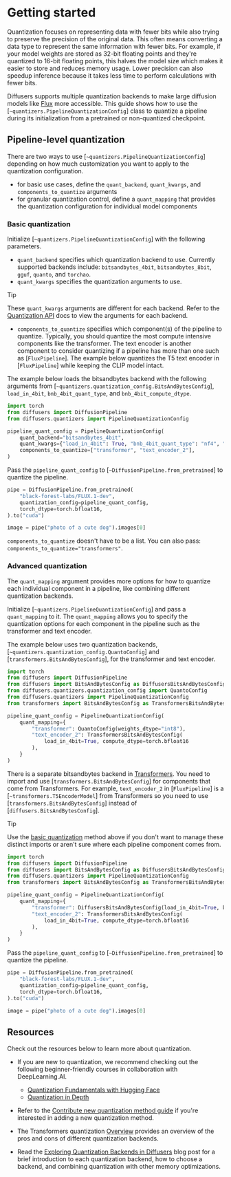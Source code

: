 <!--Copyright 2025 The HuggingFace Team. All rights reserved.

Licensed under the Apache License, Version 2.0 (the "License"); you may not use this file except in compliance with
the License. You may obtain a copy of the License at

http://www.apache.org/licenses/LICENSE-2.0

Unless required by applicable law or agreed to in writing, software distributed under the License is distributed on
an "AS IS" BASIS, WITHOUT WARRANTIES OR CONDITIONS OF ANY KIND, either express or implied. See the License for the
specific language governing permissions and limitations under the License.

-->

# Getting started

Quantization focuses on representing data with fewer bits while also trying to preserve the precision of the original data. This often means converting a data type to represent the same information with fewer bits. For example, if your model weights are stored as 32-bit floating points and they're quantized to 16-bit floating points, this halves the model size which makes it easier to store and reduces memory usage. Lower precision can also speedup inference because it takes less time to perform calculations with fewer bits.

Diffusers supports multiple quantization backends to make large diffusion models like [Flux](../api/pipelines/flux) more accessible. This guide shows how to use the [`~quantizers.PipelineQuantizationConfig`] class to quantize a pipeline during its initialization from a pretrained or non-quantized checkpoint.

## Pipeline-level quantization

There are two ways to use [`~quantizers.PipelineQuantizationConfig`] depending on how much customization you want to apply to the quantization configuration. 

- for basic use cases, define the `quant_backend`, `quant_kwargs`, and `components_to_quantize` arguments
- for granular quantization control, define a `quant_mapping` that provides the quantization configuration for individual model components

### Basic quantization

Initialize [`~quantizers.PipelineQuantizationConfig`] with the following parameters.

- `quant_backend` specifies which quantization backend to use. Currently supported backends include: `bitsandbytes_4bit`, `bitsandbytes_8bit`, `gguf`, `quanto`, and `torchao`.
- `quant_kwargs` specifies the quantization arguments to use.

> [!TIP]
> These `quant_kwargs` arguments are different for each backend. Refer to the [Quantization API](../api/quantization) docs to view the arguments for each backend.

- `components_to_quantize` specifies which component(s) of the pipeline to quantize. Typically, you should quantize the most compute intensive components like the transformer. The text encoder is another component to consider quantizing if a pipeline has more than one such as [`FluxPipeline`]. The example below quantizes the T5 text encoder in [`FluxPipeline`] while keeping the CLIP model intact.

The example below loads the bitsandbytes backend with the following arguments from [`~quantizers.quantization_config.BitsAndBytesConfig`], `load_in_4bit`, `bnb_4bit_quant_type`, and `bnb_4bit_compute_dtype`.

```py
import torch
from diffusers import DiffusionPipeline
from diffusers.quantizers import PipelineQuantizationConfig

pipeline_quant_config = PipelineQuantizationConfig(
    quant_backend="bitsandbytes_4bit",
    quant_kwargs={"load_in_4bit": True, "bnb_4bit_quant_type": "nf4", "bnb_4bit_compute_dtype": torch.bfloat16},
    components_to_quantize=["transformer", "text_encoder_2"],
)
```

Pass the `pipeline_quant_config` to [`~DiffusionPipeline.from_pretrained`] to quantize the pipeline.

```py
pipe = DiffusionPipeline.from_pretrained(
    "black-forest-labs/FLUX.1-dev",
    quantization_config=pipeline_quant_config,
    torch_dtype=torch.bfloat16,
).to("cuda")

image = pipe("photo of a cute dog").images[0]
```

`components_to_quantize` doesn't have to be a list. You can also pass: `components_to_quantize="transformers"`.

### Advanced quantization

The `quant_mapping` argument provides more options for how to quantize each individual component in a pipeline, like combining different quantization backends.

Initialize [`~quantizers.PipelineQuantizationConfig`] and pass a `quant_mapping` to it. The `quant_mapping` allows you to specify the quantization options for each component in the pipeline such as the transformer and text encoder.

The example below uses two quantization backends, [`~quantizers.quantization_config.QuantoConfig`] and [`transformers.BitsAndBytesConfig`], for the transformer and text encoder.

```py
import torch
from diffusers import DiffusionPipeline
from diffusers import BitsAndBytesConfig as DiffusersBitsAndBytesConfig
from diffusers.quantizers.quantization_config import QuantoConfig
from diffusers.quantizers import PipelineQuantizationConfig
from transformers import BitsAndBytesConfig as TransformersBitsAndBytesConfig

pipeline_quant_config = PipelineQuantizationConfig(
    quant_mapping={
        "transformer": QuantoConfig(weights_dtype="int8"),
        "text_encoder_2": TransformersBitsAndBytesConfig(
            load_in_4bit=True, compute_dtype=torch.bfloat16
        ),
    }
)
```

There is a separate bitsandbytes backend in [Transformers](https://huggingface.co/docs/transformers/main_classes/quantization#transformers.BitsAndBytesConfig). You need to import and use [`transformers.BitsAndBytesConfig`] for components that come from Transformers. For example, `text_encoder_2` in [`FluxPipeline`] is a [`~transformers.T5EncoderModel`] from Transformers so you need to use [`transformers.BitsAndBytesConfig`] instead of [`diffusers.BitsAndBytesConfig`].

> [!TIP]
> Use the [basic quantization](#basic-quantization) method above if you don't want to manage these distinct imports or aren't sure where each pipeline component comes from.

```py
import torch
from diffusers import DiffusionPipeline
from diffusers import BitsAndBytesConfig as DiffusersBitsAndBytesConfig
from diffusers.quantizers import PipelineQuantizationConfig
from transformers import BitsAndBytesConfig as TransformersBitsAndBytesConfig

pipeline_quant_config = PipelineQuantizationConfig(
    quant_mapping={
        "transformer": DiffusersBitsAndBytesConfig(load_in_4bit=True, bnb_4bit_compute_dtype=torch.bfloat16),
        "text_encoder_2": TransformersBitsAndBytesConfig(
            load_in_4bit=True, compute_dtype=torch.bfloat16
        ),
    }
)
```

Pass the `pipeline_quant_config` to [`~DiffusionPipeline.from_pretrained`] to quantize the pipeline.

```py
pipe = DiffusionPipeline.from_pretrained(
    "black-forest-labs/FLUX.1-dev",
    quantization_config=pipeline_quant_config,
    torch_dtype=torch.bfloat16,
).to("cuda")

image = pipe("photo of a cute dog").images[0]
```

## Resources

Check out the resources below to learn more about quantization.

- If you are new to quantization, we recommend checking out the following beginner-friendly courses in collaboration with DeepLearning.AI.

    - [Quantization Fundamentals with Hugging Face](https://www.deeplearning.ai/short-courses/quantization-fundamentals-with-hugging-face/)
    - [Quantization in Depth](https://www.deeplearning.ai/short-courses/quantization-in-depth/)

- Refer to the [Contribute new quantization method guide](https://huggingface.co/docs/transformers/main/en/quantization/contribute) if you're interested in adding a new quantization method.

- The Transformers quantization [Overview](https://huggingface.co/docs/transformers/quantization/overview#when-to-use-what) provides an overview of the pros and cons of different quantization backends.

- Read the [Exploring Quantization Backends in Diffusers](https://huggingface.co/blog/diffusers-quantization) blog post for a brief introduction to each quantization backend, how to choose a backend, and combining quantization with other memory optimizations.
